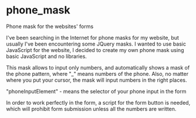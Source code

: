 # phone_mask
Phone mask for the websites' forms

I've been searching in the Internet for phone masks for my website, but usually I've been encountering some JQuery masks. I wanted to use basic JavaScript for the website, I decided to create my own phone mask using basic JavaScript and no libraries.

This mask allows to input only numbers, and automatically shows a mask of the phone pattern, where "_" means numbers of the phone. Also, no matter where you put your cursor, the mask will input numbers in the right places.

"phoneInputElement" - means the selector of your phone input in the form

In order to work perfectly in the form, a script for the form button is needed, which will prohibit form submission unless all the numbers are written.
